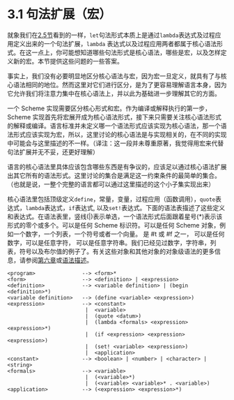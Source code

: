 # 3.1 句法扩展（宏）

就象我们在[2.5节](../chapter02/2-5.md)看到的一样，`let`句法形式本质上是通过`lambda`表达式及过程应用定义出来的一个句法扩展，`lambda` 表达式以及过程应用两者都属于核心语法形式。在这一点上，你可能想知道哪些句法形式是核心语法，哪些是宏，以及怎样定义新的宏。本节提供这些问题的一些答案。

事实上，我们没有必要明显地区分核心语法与宏，因为宏一旦定义，就具有了与核心语法相同的地位。然而这里对它们进行区分，是为了更容易理解语言本身，因为它允许我们将注意力集中在核心语法上，并以此为基础进一步理解其它的方面。


一个 Scheme 实现需要区分核心形式和宏。作为编译或解释执行的第一步，Scheme 实现首先将宏展开成为核心语法形式，接下来只需要关注核心语法形式的解释或编译。语言标准并未定义哪一个语法形式应该实现为核心语法，那一个语法形式应该实现为宏，所以，这里讨论的核心语法是与实现相关的，在不同的实现中可能会与这里描述的不一样。（译注：这一段并未尊重原著，我觉得用宏来代替句法扩展并无不妥，还更好理解）

语言的核心语法里具体应该包含哪些东西是有争议的，应该足以通过核心语法扩展出其它所有的语法形式。这里讨论的集合是满足这一约束条件的最简单的集合。（也就是说，一整个完整的语言都可以通过这里描述的这个小子集实现出来）


核心语法里包括顶级定义`define`，常量，变量，过程应用（函数调用），`quote`表达式，`lambda`表达式，`if`表达式, 以及`set!`表达式。下面的语法表描述了这些定义和表达式。在语法表里，竖线(|)表示单选，一个语法形式后面跟着星号(*)表示该形式的零个或多个。<variable>可以是任何 Scheme 标识符。<datum>可以是任何 Scheme 对象，例如一个数字，一个列表，一个符号或者一个向量。<boolean> 是 #t 或 #f 之一，<number> 可以是任何数字，<character>可以是任意字符，<string> 可以是任意字符串。我们已经见过数字，字符串，列表，符号以及布尔值的例子了。有关这些对象和其他对象的对象级语法的更多信息，请参阅[第六章](../chapter06/README.md)或[语法描述]()。

```
<program>               -->	<form>*
<form>                  -->	<definition> | <expression>
<definition>            -->	<variable definition> | (begin <definition>*)  
<variable definition>   -->	(define <variable> <expression>)
<expression>	        -->	<constant>
                         |	<variable>  
                         |	(quote <datum>)  
                         |	(lambda <formals> <expression> <expression>*)  
                         |	(if <expression> <expression> <expression>)  
                         |	(set! <variable> <expression>)  
                         |	<application>  
<constant>              -->	<boolean> | <number> | <character> | <string>  
<formals>               -->	<variable>
                         |	(<variable>*)  
                         |	(<variable> <variable>* . <variable>)  
<application>           -->	(<expression> <expression>*)
```


